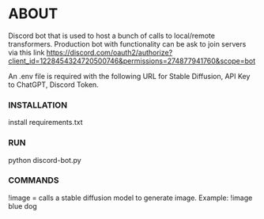 # ABOUT
Discord bot that is used to host a bunch of calls to local/remote transformers. Production bot with functionality can be ask to join servers via this link https://discord.com/oauth2/authorize?client_id=1228454324720500746&permissions=274877941760&scope=bot

An .env file is required with the following
URL for Stable Diffusion,
API Key to ChatGPT,
Discord Token.

### INSTALLATION
install requirements.txt

### RUN
python discord-bot.py

### COMMANDS
!image = calls a stable diffusion model to generate image. Example: !image blue dog